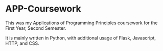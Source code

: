 # APP-Coursework

This was my Applications of Programming Principles coursework for the First Year, Second Semester.

It is mainly written in Python, with additional usage of Flask, Javascript, HTTP, and CSS.
